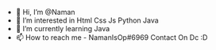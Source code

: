 - 👋 Hi, I’m @Naman
- 👀 I’m interested in Html Css Js Python Java
- 🌱 I’m currently learning Java
- 📫 How to reach me - NamanIsOp#6969 Contact On Dc :D

<!---
Namanop/Namanop is a ✨ special ✨ repository because its `README.md` (this file) appears on your GitHub profile.
You can click the Preview link to take a look at your changes.
--->
